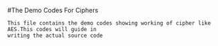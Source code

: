 #The Demo Codes For Ciphers

	This file contains the demo codes showing working of cipher like AES.This codes will guide in 
	writing the actual source code	